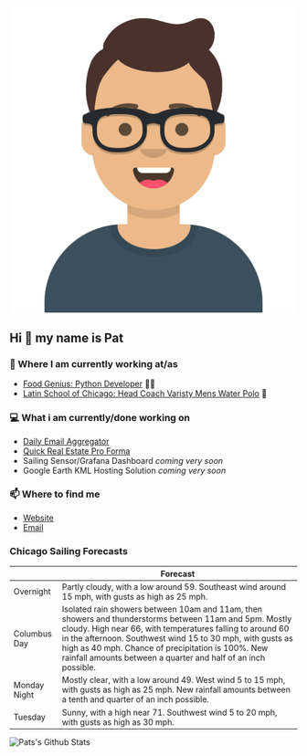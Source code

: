 [![Social banner for p-j-falconer](https://raw.githubusercontent.com/P-J-FALCONER/P-J-FALCONER/master/assets/avataaars.svg)](https://patfalconer.com/)
## Hi :wave: my name is Pat

### 💼 Where I am currently working at/as
- [Food Genius: Python Developer](https://getfoodgenius.com/) 🍔🐍
- [Latin School of Chicago: Head Coach Varisty Mens Water Polo](https://www.latinschool.org/) 🤽


### 💻 What i am currently/done working on
 - [Daily Email Aggregator](https://github.com/P-J-FALCONER/dott_daily_mail)
 - [Quick Real Estate Pro Forma](https://github.com/P-J-FALCONER/henry)
 - Sailing Sensor/Grafana Dashboard *coming very soon*
 - Google Earth KML Hosting Solution *coming very soon*

### 📫 Where to find me
 - [Website](https://patfalconer.com/)
 - [Email](mailto:patrick.j.falconer@gmail.com)


### Chicago Sailing Forecasts
|   | Forecast  |
|---|---|
| Overnight | Partly cloudy, with a low around 59. Southeast wind around 15 mph, with gusts as high as 25 mph. |
| Columbus Day | Isolated rain showers between 10am and 11am, then showers and thunderstorms between 11am and 5pm. Mostly cloudy. High near 66, with temperatures falling to around 60 in the afternoon. Southwest wind 15 to 30 mph, with gusts as high as 40 mph. Chance of precipitation is 100%. New rainfall amounts between a quarter and half of an inch possible. |
| Monday Night | Mostly clear, with a low around 49. West wind 5 to 15 mph, with gusts as high as 25 mph. New rainfall amounts between a tenth and quarter of an inch possible. |
| Tuesday | Sunny, with a high near 71. Southwest wind 5 to 20 mph, with gusts as high as 30 mph. |

![Pats's Github Stats](https://github-readme-stats.vercel.app/api?username=p-j-falconer&show_icons=true&theme=radical)
